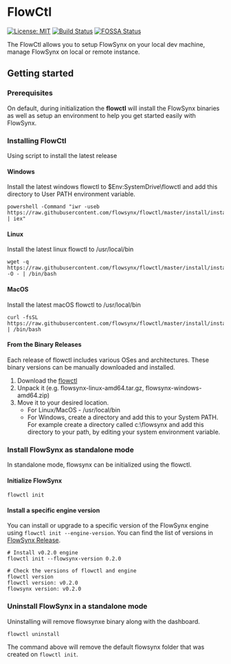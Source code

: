 # FlowCtl

[![License: MIT][mit-badge]][mit-url] [![Build Status][actions-badge]][actions-url] [![FOSSA Status][fossa-badge]][fossa-url]

[mit-badge]: https://img.shields.io/github/license/flowsynx/flowctl?style=flat&label=License&logo=github
[mit-url]: https://github.com/flowsynx/flowctl/blob/master/LICENSE
[actions-badge]: https://github.com/flowsynx/flowctl/actions/workflows/flowctl-release.yml/badge.svg?event=push&branch=master
[actions-url]: https://github.com/flowsynx/flowctl/actions?workflow=flowctl
[fossa-badge]: https://app.fossa.com/api/projects/git%2Bgithub.com%2Fflowsynx%2Fcli.svg?type=shield&issueType=license
[fossa-url]: https://app.fossa.com/projects/git%2Bgithub.com%2Fflowsynx%2Fcli?ref=badge_shield&issueType=license

The FlowCtl allows you to setup FlowSynx on your local dev machine, manage FlowSynx on local or remote instance.

## Getting started
### Prerequisites
On default, during initialization the **flowctl** will install the FlowSynx binaries as well as setup an environment to help you get started easily with FlowSynx.

### Installing FlowCtl
Using script to install the latest release

#### Windows
Install the latest windows flowctl to $Env:SystemDrive\flowctl and add this directory to User PATH environment variable.

```
powershell -Command "iwr -useb https://raw.githubusercontent.com/flowsynx/flowctl/master/install/install.ps1 | iex"
```

#### Linux
Install the latest linux flowctl to /usr/local/bin

```
wget -q https://raw.githubusercontent.com/flowsynx/flowctl/master/install/install.sh -O - | /bin/bash
```

#### MacOS
Install the latest macOS flowctl to /usr/local/bin

```
curl -fsSL https://raw.githubusercontent.com/flowsynx/flowctl/master/install/install.sh | /bin/bash
```

#### From the Binary Releases
Each release of flowctl includes various OSes and architectures. These binary versions can be manually downloaded and installed.

1. Download the [flowctl](https://github.com/flowsynx/flowctl/releases)
2. Unpack it (e.g. flowsynx-linux-amd64.tar.gz, flowsynx-windows-amd64.zip)
3. Move it to your desired location.
	- For Linux/MacOS - /usr/local/bin
	- For Windows, create a directory and add this to your System PATH. For example create a directory called c:\flowsynx and add this directory to your path, by editing your system environment variable.

### Install FlowSynx as standalone mode
In standalone mode, flowsynx can be initialized using the flowctl.

#### Initialize FlowSynx
```
flowctl init
```

#### Install a specific engine version
You can install or upgrade to a specific version of the FlowSynx engine using `flowctl init --engine-version`. 
You can find the list of versions in [FlowSynx Release](https://github.com/flowsynx/flowsynx/releases).

```
# Install v0.2.0 engine
flowctl init --flowsynx-version 0.2.0

# Check the versions of flowctl and engine
flowctl version
flowctl version: v0.2.0
flowsynx version: v0.2.0
```

### Uninstall FlowSynx in a standalone mode
Uninstalling will remove flowsynxe binary along with the dashboard.
```
flowctl uninstall
```
The command above will remove the default flowsynx folder that was created on `flowctl init`.